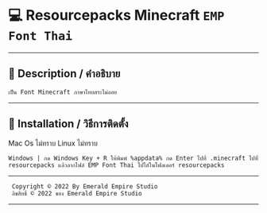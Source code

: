 #  💻 Resourcepacks Minecraft ```EMP Font Thai```
---
## 📃 Description / คำอธิบาย
```
เป็น Font Minecraft ภาษาไทยสระไม่ลอย
```

---
## 📖 Installation / วิธีการติดตั้ง
Mac Os ไม่ทราบ
Linux ไม่ทราบ

```shell
Windows | กด Windows Key + R ให้พิมพ์ %appdata% กด Enter ไปที่ .minecraft ไปที่ resourcepacks แล้วลากไฟล์ EMP Font Thai ไปใส่ในโฟลเดอร์ resourcepacks
```
---

```
 Copyright © 2022 By Emerald Empire Studio
 ลิขสิทธิ์ © 2022 ของ Emerald Empire Studio
```
---